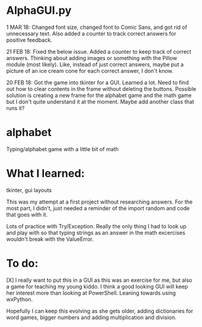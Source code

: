 # AlphaGUI.py

1 MAR 18: Changed font size, changed font to Comic Sans, and got rid of unnecessary text. Also added a counter to track correct answers for positive feedback.

21 FEB 18: Fixed the below issue. Added a counter to keep track of correct answers. Thinking about adding images or something with the Pillow module (most likely). Like, instead of just correct answers, maybe put a picture of an ice cream cone for each correct answer, I don't know. 

20 FEB 18: Got the game into tkinter for a GUI. Learned a lot. Need to find out how to clear contents in the frame without deleting the buttons. Possible solution is creating a new frame for the alphabet game and the math game but I don't quite understand it at the moment. Maybe add another class that runs it?

# alphabet
Typing/alphabet game with a little bit of math

# What I learned:

tkinter, gui layouts

This was my attempt at a first project without researching answers. For the most part, I didn't, just needed a reminder of the import random and code that goes with it.

Lots of practice with Try/Exception. Really the only thing I had to look up and play with so that typing strings as an answer in the math excercises wouldn't break with the ValueError.

# To do:

[X] I really want to put this in a GUI as this was an exercise for me, but also a game for teaching my young kiddo. I think a good looking GUI will keep her interest more than looking at PowerShell. Leaning towards using wxPython.

Hopefully I can keep this evolving as she gets older, adding dictionaries for word games, bigger numbers and adding multiplication and division.
